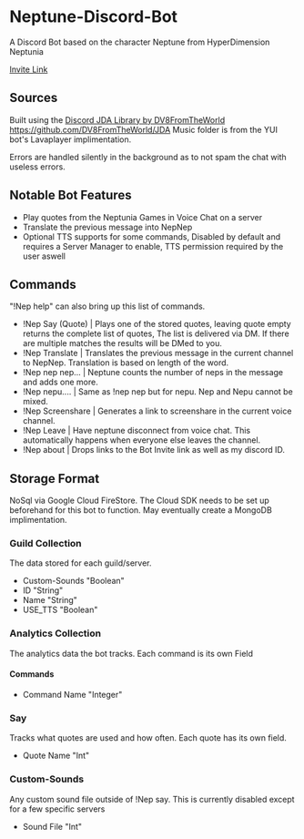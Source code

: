 # Neptune-Discord-Bot
A Discord Bot based on the character Neptune from HyperDimension Neptunia

[Invite Link](https://discordapp.com/api/oauth2/authorize?client_id=545565550768816138&permissions=37087296&scope=bot)

## Sources
Built using the [Discord JDA Library by DV8FromTheWorld](https://github.com/DV8FromTheWorld/JDA)
https://github.com/DV8FromTheWorld/JDA
Music folder is from the YUI bot's Lavaplayer implimentation.

Errors are handled silently in the background as to not spam the chat with useless errors.

## Notable Bot Features
* Play quotes from the Neptunia Games in Voice Chat on a server
* Translate the previous message into NepNep
* Optional TTS supports for some commands, Disabled by default and requires a Server Manager to enable, TTS permission required by the user aswell

## Commands
"!Nep help" can also bring up this list of commands.

* !Nep Say (Quote) | Plays one of the stored quotes, leaving quote empty returns the complete list of quotes, The list is delivered via DM. If there are multiple matches the results will be DMed to you.
* !Nep Translate   | Translates the previous message in the current channel to NepNep. Translation is based on length of the word.
* !Nep nep nep...  | Neptune counts the number of neps in the message and adds one more.
* !Nep nepu....    | Same as !nep nep but for nepu. Nep and Nepu cannot be mixed.
* !Nep Screenshare | Generates a link to screenshare in the current voice channel.
* !Nep Leave       | Have neptune disconnect from voice chat. This automatically happens when everyone else leaves the channel.
* !Nep about       | Drops links to the Bot Invite link as well as my discord ID.


## Storage Format

NoSql via Google Cloud FireStore. The Cloud SDK needs to be set up beforehand for this bot to function. May eventually create a MongoDB implimentation.

### Guild Collection
The data stored for each guild/server.

* Custom-Sounds "Boolean"
* ID "String"            
* Name "String"          
* USE_TTS "Boolean"   

### Analytics Collection
The analytics data the bot tracks. Each command is its own Field

#### Commands
* Command Name "Integer"

### Say
Tracks what quotes are used and how often. Each quote has its own field.

* Quote Name "Int"

### Custom-Sounds
Any custom sound file outside of !Nep say. This is currently disabled except for a few specific servers

* Sound File "Int"
